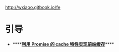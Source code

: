 http://wxiaoo.gitbook.io/fe

# 引导

* \*\*\*\*[**利用 Promise 的 cache 特性实现前端缓存**](all/li-yong-promise-de-cache-te-xing-shi-xian-qian-duan-huan-cun.md)\*\*\*\*

